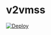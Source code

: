 # v2vmss

[![Deploy](https://www.herokucdn.com/deploy/button.png)](https://dashboard.heroku.com/new?template=https://github.com/fork223/v2vmss)
